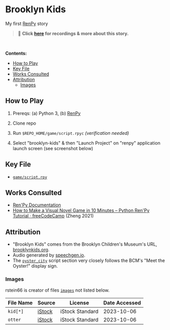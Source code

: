 # Brooklyn Kids

My first [RenPy](https://www.renpy.org/doc/html/) story

> 🎵 **Click [here](https://rstein66.github.io/projects/narrative-game/) for recordings & more about this story.**

<br />

**Contents:**

<!-- MarkdownTOC levels="2,3" -->

- [How to Play](#how-to-play)
- [Key File](#key-file)
- [Works Consulted](#works-consulted)
- [Attribution](#attribution)
    - [Images](#images)

<!-- /MarkdownTOC -->

## How to Play

1. Prereqs: (a) Python 3, (b) [RenPy](https://www.renpy.org/latest.html)

2. Clone repo  
  
3. Run `$REPO_HOME/game/script.rpyc` _(verification needed)_
  
4. Select "brooklyn-kids" & then "Launch Project" on "renpy" application launch screen (see screenshot below)


## Key File

- [`game/script.rpy`](game/script.rpy)


## Works Consulted

- [Ren'Py Documentation](https://www.renpy.org/doc/html/quickstart.html)
- [How to Make a Visual Novel Game in 10 Minutes – Python Ren'Py Tutorial · freeCodeCamp](https://www.freecodecamp.org/news/use-python-to-create-a-visual-novel/) (Zheng 2021)



## Attribution

- "Brooklyn Kids" comes from the Brooklyn Children's Museum's URL, [brooklynkids.org](https://www.brooklynkids.org/).
- Audio generated by [speechgen.io](https://speechgen.io/).
- The [`oyster_city`](game/script.rpy#L64) script section very closely follows the BCM's "Meet the Oyster!" display sign. 

### Images

rstein66 is creator of files [`images`](game/images) not listed below. 


| File Name | Source | License  | Date Accessed |
| --------- | -------| ---------| --------------|
| `kid[*]` | [iStock](https://www.istockphoto.com/photo/people-isolated-on-white-bakcground-gm1472610950-502918187) | iStock Standard | 2023-10-06 |
 `otter` | [iStock](https://www.istockphoto.com/photo/european-otter-lutra-lutra-6-years-old-portrait-standing-against-white-background-gm823913136-133361437) |  iStock Standard | 2023-10-06 |